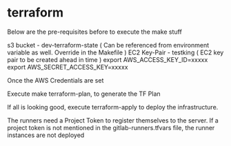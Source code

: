 # terraform

Below are the pre-requisites before to execute the make stuff

s3 bucket - dev-terraform-state ( Can be referenced from environment variable as well. Override in the Makefile )
EC2 Key-Pair - testking ( EC2 key pair to be created ahead in time )
export AWS_ACCESS_KEY_ID=xxxxx
export AWS_SECRET_ACCESS_KEY=xxxxx


Once the AWS Credentials are set

Execute make terraform-plan, to generate the TF Plan

If all is looking good, execute terraform-apply to deploy the infrastructure.

The runners need a Project Token to register themselves to the server. If a project token is not mentioned in the gitlab-runners.tfvars file, the runner instances are not deployed

